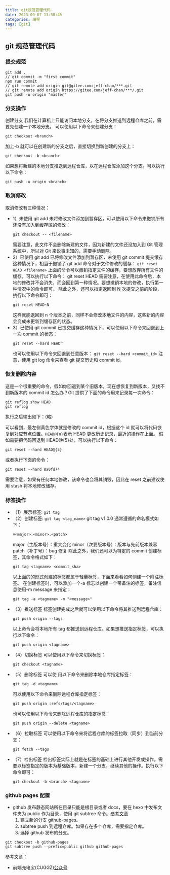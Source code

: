```yaml
---
title: git规范管理代码
date: 2023-09-07 13:50:45
categories: 编程
tags: [git]
---
```


## git 规范管理代码
### 提交规范

```
git add .
// git commit -m "first commit"
npm run commit
// git remote add origin git@gitee.com:jeff-chan/***.git
// git remote add origin https://gitee.com/jeff-chan/***/.git
git push -u origin "master"
```

### 分支操作

创建分支
我们在计算机上只能访问本地分支，在将分支推送到远程仓库之前，需要先创建一个本地分支。
可以使用以下命令来创建分支：

```
git checkout <branch>
```

加上-b 就可以在创建新的分支之后，直接切换到新创建的分支上：

```
git checkout -b <branch>
```

如果想将新建的本地分支推送到远程仓库，以在远程仓库添加这个分支。可以执行以下命令：

```
git push -u origin <branch>
```

### 取消修改

取消修改有三种情况：

- 1）未使用 git add
  未将修改文件添加到暂存区，可以使用以下命令来撤销所有还没有加入到缓存区的修改：
  ```
  git checkout -- <filename>
  ```
  需要注意，此文件不会删除新建的文件，因为新建的文件还没加入到 Git 管理系统中，所以对 Git 来说事未知的，需要手动删除。
- 2）已使用 git add
  已将修改文件添加到暂存区，未使用 git commit 提交缓存这种情况下，相当于撤销了 git add 命令对于文件修改的缓存：
  `git reset HEAD <filename>`
  上面的命令可以撤销指定文件的缓存，要想放弃所有文件的缓存，可以执行以下命令：
  git reset HEAD
  需要注意，在使用此命令后，本地的修改并不会消失，而会回到第一种情况。要想撤销本地的修改，执行第一种情况中的命令即可。
  除此之外，还可以指定返回到 N 次提交之前的阶段，执行以下命令即可：
  ```
  git reset HEAD~N
  ```
  这样就能退回到 n 个版本之前，同样不会修改本地文件的内容，这些新的内容会变成未更新到缓存区的状态。
- 3）已使用 git commit
  已提交缓存这种情况下，可以使用以下命令来回退到上一次 commit 的状态：
  ```
  git reset --hard HEAD^
  ```
  也可以使用以下命令来回退到任意版本：
  `git reset --hard <commit_id>`
  注意，使用 git log 命令来查看 git 提交历史和 commit id。

### 恢复删除内容

这是一个很重要的命令，假如你回退到某个旧版本，现在想恢复到新版本，又找不到新版本的 commit id 怎么办？Git 提供了下面的命令用来记录每一次命令：

```
git reflog show HEAD
git reflog
```

执行之后输出如下：(略)

可以看到，最左侧黄色字体就是修改的 commit id，根据这个 id 就可以将代码恢复到对应节点位置。`HEAD@{n}`表示 HEAD 更改历史记录，最近的操作在上面。
假如需要把代码回退到 HEAD@{5}处，可以执行以下命令：

```
git reset --hard HEAD@{5}
```

或者执行下面的命令：

```
git reset --hard 8a0fd74
```

需要注意，如果有任何本地修改，该命令也会将其销毁，因此在 reset 之前建议使用 stash 将本地修改储存。

### 标签操作

- （1）展示标签: `git tag`
- （2）创建标签: `git tag <tag_name>`
  git tag v1.0.0
  通常遵循的命名模式如下：
  ```
  v<major>.<minor>.<patch>
  ```
  major（主版本号）：重大变化
  minor（次要版本号）：版本与先前版本兼容
  patch（补丁号）：bug 修复
  除此之外，我们还可以为特定的 commit 创建标签，其命令格式如下：
  ```
  git tag <tagname> <commit_sha>
  ```
  以上面的的形式创建的标签都属于轻量标签，下面来看看如何创建一个附注标签。
  在创建标签时，可以添加一个-a 标志以创建一个带备注的标签，备注信息使用-m message 来指定：
  ```
  git tag -a <tagname> -m "<message>"
  ```
- （3）推送标签
  标签创建完成之后就可以使用以下命令将其推送到远程仓库：
  ```
  git push origin --tags
  ```
  以上命令会将本地所有 tag 都推送到远程仓库。如果想推送指定标签，可以执行以下命令：
  ```
  git push origin <tagname>
  ```
- （4）切换标签
  可以使用以下命令来切换标签：
  ```
  git checkout <tagname>
  ```
- （5）删除标签
  可以使 用以下命令来删除本地仓库指定标签：
  ```
  git tag -d <tagname>
  ```
  可以使用以下命令来删除远程仓库指定标签：
  ```
  git push origin :refs/tags/<tagname>
  ```
  也可以使用以下命令来删除远程仓库的指定标签：
  ```
  git push origin --delete <tagname>
  ```
- （6）拉取标签
  可以使用以下命令来将远程仓库的标签拉取（同步）到当前分支：
  ```
  git fetch --tags
  ```
- （7）检出标签
  检出标签实际上就是在标签的基础上进行其他开发或操作。需要以标签指定的版本为基础版本，新建一个分支，继续其他的操作。执行以下命令即可：
  ```
  git checkout -b <branch> <tagname>
  ```

### github pages 配置

- github 发布静态网站所在目录只能是根目录或者 docs，要在 hexo 中发布文件夹为 public 作为目录，使用 git subtree 命令。[参考文章](https://blog.csdn.net/mrliucx/article/details/125574957)
  1. 建立新的分支 github-pages。
  2. subtree push 到远程仓库。如果存在多个仓库，需要指定仓库。
  3. 选择 github 发布的分支。

```
git checkout -b github-pages
git subtree push --prefix=public github github-pages
```

参考文章：

- 前端充电宝(CUGGZ)[公众号](https://mp.weixin.qq.com/s/Ua-sHxolJ6f2QwTEkQrA0Q)
